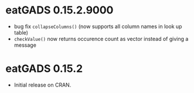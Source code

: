 # eatGADS 0.15.2.9000

* bug fix `collapseColumns()` (now supports all column names in look up table)
* `checkValue()` now returns occurence count as vector instead of giving a message

# eatGADS 0.15.2

* Initial release on CRAN.
